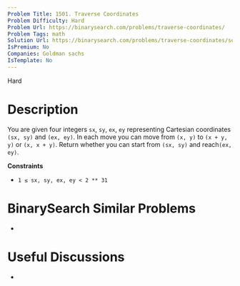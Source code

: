 ```yaml
---
Problem Title: 1501. Traverse Coordinates
Problem Difficulty: Hard
Problem Url: https://binarysearch.com/problems/traverse-coordinates/
Problem Tags: math
Solution Url: https://binarysearch.com/problems/traverse-coordinates/solutions/
IsPremium: No
Companies: Goldman sachs
IsTemplate: No
---
```


<span style="color: ;">Hard</span>

# Description

You are given four integers `sx`, `sy`, `ex`, `ey` representing Cartesian coordinates `(sx, sy)` and `(ex, ey)`. In each move you can move from `(x, y)` to `(x + y, y)` or `(x, x + y)`. Return whether you can start from `(sx, sy)` and reach`(ex, ey)`.

**Constraints**
- `1 ≤ sx, sy, ex, ey < 2 ** 31`

# BinarySearch Similar Problems

- []()

# Useful Discussions

- []()
